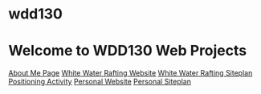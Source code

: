 # wdd130<h1>Welcome to WDD130 Web Projects</h1>
<nav>
  <a href="aboutme/index.html">About Me Page</a>             
  <a href="wwr/index.html">White Water Rafting Website</a>
  <a href="wwr/site-plan-rafting.html">White Water Rafting Siteplan</a>
  <a href="positioning.html">Positioning Activity</a>
  <a href="#">Personal Website</a>
  <a href="#">Personal Siteplan</a>
</nav>
